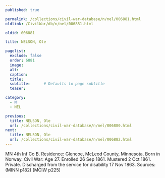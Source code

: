 ```yaml
---
published: true

permalink: /collections/civil-war-database/n/nel/006881.html
oldlink: /CivilWar/db/n/nel/006881.html

oldid: 006881

title: NELSON, Ole

pagelist:
  exclude: false
  order: 6881
  image: 
  alt:
  caption:
  title:
  subtitle:      # Defaults to page subtitle
  teaser:

category: 
  - N 
  - NEL

previous:
  title: NELSON, Ole
  url: /collections/civil-war-database/n/nel/006880.html  
next:
  title: NELSON, Ole
  url: /collections/civil-war-database/n/nel/006882.html   
---
```

MN 4th Inf Co B. Residence: Glencoe, McLeod County, Minnesota. Born in Norway. Civil War: Age 27. Enrolled 26 Sep 1861. Mustered 2 Oct 1861. Private. Discharged from the service for disability 17 Nov 1863. Sources: (MINN p182) (MCIW p225)